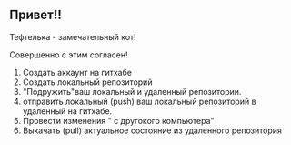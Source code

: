 ## Привет!!


Тефтелька - замечательный кот!

Совершенно с этим согласен!

1. Создать аккаунт на гитхабе
2. Создать локальный репозиторий
3. "Подружить"ваш локальный и удаленный репозитории.
4. отправить локальный (push) ваш локальный репозиторий в удаленный на гитхабе.
5. Провести изменения " с другокого компьютера"
6. Выкачать (pull) актуальное состояние из удаленного репозитория